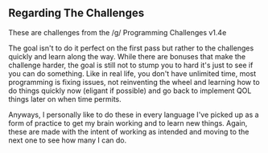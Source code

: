 ## Regarding The Challenges

These are challenges from the /g/ Programming Challenges v1.4e

The goal isn't to do it perfect on the first pass but rather to the challenges
quickly and learn along the way. While there are bonuses that make the challenge
harder, the goal is still not to stump you to hard it's just to see if you can
do something. Like in real life, you don't have unlimited time, most programming
is fixing issues, not reinventing the wheel and learning how to do things
quickly now (eligant if possible) and go back to implement QOL things later on
when time permits.

Anyways, I personally like to do these in every language I've picked up as a
form of practice to get my brain working and to learn new things. Again, these
are made with the intent of working as intended and moving to the next one to
see how many I can do.
